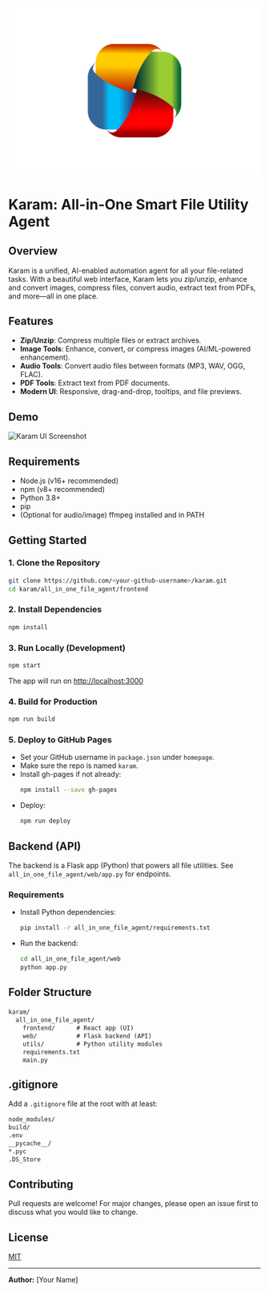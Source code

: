 ![Karam Logo](logo-7833524_1280.webp)

# Karam: All-in-One Smart File Utility Agent

## Overview
Karam is a unified, AI-enabled automation agent for all your file-related tasks. With a beautiful web interface, Karam lets you zip/unzip, enhance and convert images, compress files, convert audio, extract text from PDFs, and more—all in one place.

## Features
- **Zip/Unzip**: Compress multiple files or extract archives.
- **Image Tools**: Enhance, convert, or compress images (AI/ML-powered enhancement).
- **Audio Tools**: Convert audio files between formats (MP3, WAV, OGG, FLAC).
- **PDF Tools**: Extract text from PDF documents.
- **Modern UI**: Responsive, drag-and-drop, tooltips, and file previews.

## Demo
![Karam UI Screenshot](all_in_one_file_agent/frontend/screenshot.png)

## Requirements
- Node.js (v16+ recommended)
- npm (v8+ recommended)
- Python 3.8+
- pip
- (Optional for audio/image) ffmpeg installed and in PATH

## Getting Started

### 1. Clone the Repository
```bash
git clone https://github.com/<your-github-username>/karam.git
cd karam/all_in_one_file_agent/frontend
```

### 2. Install Dependencies
```bash
npm install
```

### 3. Run Locally (Development)
```bash
npm start
```
The app will run on [http://localhost:3000](http://localhost:3000)

### 4. Build for Production
```bash
npm run build
```

### 5. Deploy to GitHub Pages
- Set your GitHub username in `package.json` under `homepage`.
- Make sure the repo is named `karam`.
- Install gh-pages if not already:
  ```bash
  npm install --save gh-pages
  ```
- Deploy:
  ```bash
  npm run deploy
  ```

## Backend (API)
The backend is a Flask app (Python) that powers all file utilities. See `all_in_one_file_agent/web/app.py` for endpoints.

### Requirements
- Install Python dependencies:
  ```bash
  pip install -r all_in_one_file_agent/requirements.txt
  ```
- Run the backend:
  ```bash
  cd all_in_one_file_agent/web
  python app.py
  ```

## Folder Structure
```
karam/
  all_in_one_file_agent/
    frontend/      # React app (UI)
    web/           # Flask backend (API)
    utils/         # Python utility modules
    requirements.txt
    main.py
```

## .gitignore
Add a `.gitignore` file at the root with at least:
```
node_modules/
build/
.env
__pycache__/
*.pyc
.DS_Store
```

## Contributing
Pull requests are welcome! For major changes, please open an issue first to discuss what you would like to change.

## License
[MIT](LICENSE)

---
**Author:** [Your Name] 